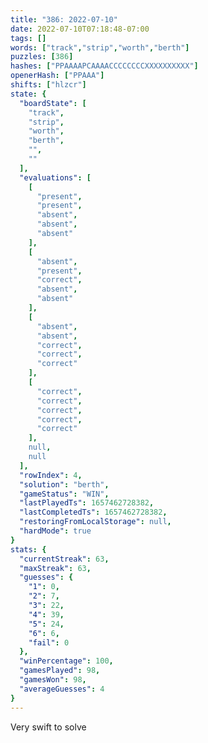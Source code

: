 ```yaml
---
title: "386: 2022-07-10"
date: 2022-07-10T07:18:48-07:00
tags: []
words: ["track","strip","worth","berth"]
puzzles: [386]
hashes: ["PPAAAAPCAAAACCCCCCCCXXXXXXXXXX"]
openerHash: ["PPAAA"]
shifts: ["hlzcr"]
state: {
  "boardState": [
    "track",
    "strip",
    "worth",
    "berth",
    "",
    ""
  ],
  "evaluations": [
    [
      "present",
      "present",
      "absent",
      "absent",
      "absent"
    ],
    [
      "absent",
      "present",
      "correct",
      "absent",
      "absent"
    ],
    [
      "absent",
      "absent",
      "correct",
      "correct",
      "correct"
    ],
    [
      "correct",
      "correct",
      "correct",
      "correct",
      "correct"
    ],
    null,
    null
  ],
  "rowIndex": 4,
  "solution": "berth",
  "gameStatus": "WIN",
  "lastPlayedTs": 1657462728382,
  "lastCompletedTs": 1657462728382,
  "restoringFromLocalStorage": null,
  "hardMode": true
}
stats: {
  "currentStreak": 63,
  "maxStreak": 63,
  "guesses": {
    "1": 0,
    "2": 7,
    "3": 22,
    "4": 39,
    "5": 24,
    "6": 6,
    "fail": 0
  },
  "winPercentage": 100,
  "gamesPlayed": 98,
  "gamesWon": 98,
  "averageGuesses": 4
}
---
```


<!-- more -->
Very swift to solve
